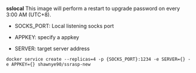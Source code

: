 **sslocal** This image will perform a restart to upgrade password on every 3:00 AM (UTC+8).

* SOCKS_PORT: Local listening socks port

* APPKEY: specify a appkey
* SERVER: target server address


```
docker service create --replicas=4 -p {SOCKS_PORT}:1234 -e SERVER={} -e APPKEY={} shawnye90/ssrasp-new
```

